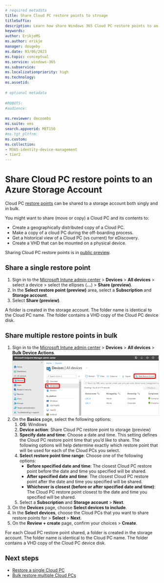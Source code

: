 ```yaml
---
# required metadata
title: Share Cloud PC restore points to stroage
titleSuffix:
description: Learn how share Windows 365 Cloud PC restore points to an Azure Storage Account.
keywords:
author: ErikjeMS 
ms.author: erikje
manager: dougeby
ms.date: 03/06/2023
ms.topic: conceptual
ms.service: windows-365
ms.subservice:
ms.localizationpriority: high
ms.technology:
ms.assetid: 

# optional metadata

#ROBOTS:
#audience:

ms.reviewer: docoombs
ms.suite: ems
search.appverid: MET150
#ms.tgt_pltfrm:
ms.custom: 
ms.collection:
- M365-identity-device-management
- tier2
---
```


# Share Cloud PC restore points to an Azure Storage Account

Cloud PC [restore points](restore-overview.md) can be shared to a storage account both singly and in bulk.

You might want to share (move or copy) a Cloud PC and its contents to:

- Create a geographically distributed copy of a Cloud PC.
- Make a copy of a cloud PC during the off-boarding process.
- Get a historical view of a Cloud PC (vs current) for eDiscovery.
- Create a VHD that can be mounted on a physical device.

Sharing Cloud PC restore points is in [public preview](../public-preview.md).

## Share a single restore point

1. Sign in to the [Microsoft Intune admin center](https://go.microsoft.com/fwlink/?linkid=2109431) > **Devices** > **All devices** > select a device > select the ellipses (**...**) > **Share (preview)**.
2. In the **Select restore point (preview)** area, select a **Subscription** and **Storage account**.
3. Select **Share (preview)**.

A folder is created in the storage account. The folder name is identical to the Cloud PC name. The folder contains a VHD copy of the Cloud PC device disk.

## Share multiple restore points in bulk

1. Sign in to the [Microsoft Intune admin center](https://go.microsoft.com/fwlink/?linkid=2109431) > **Devices** > **All devices** > **Bulk Device Actions**.
![Screenshot of bulk device actions](./media/restore-bulk/bulk-device-actions.png)
2. On the **Basics** page, select the following options:
    1. **OS**: Windows
    2. **Device action**: Share Cloud PC restore point to storage (preview)
    3. **Specify date and time**: Choose a date and time. This setting defines the Cloud PC restore point time that you’d like to share. The following options will help determine exactly which restore point that will be used for each of the Cloud PCs you select.
    4. **Select restore point time range**: Choose one of the following options:
        - **Before specified date and time**: The closest Cloud PC restore point before the date and time you specified will be shared.
        - **After specified date and time**: The closest Cloud PC restore point after the date and time you specified will be shared.
        - **Whichever is closest (before or after specified date and time)**: The Cloud PC restore point closest to the date and time you specified will be shared.
    5. Select a **Subscription** and **Storage account** > **Next**.
3. On the **Devices** page, choose **Select devices to include**.
4. In the **Select devices**, choose the Cloud PCs that you want to share restore points for > **Select** > **Next**.
5. On the **Review + create** page, confirm your choices > **Create**.

For each Cloud PC restore point shared, a folder is created in the storage account. The folder name is identical to the Cloud PC name. The folder contains a VHD copy of the Cloud PC device disk.

<!-- ########################## -->
## Next steps

- [Restore a single Cloud PC](restore-single-cloud-pc.md)
- [Bulk restore multiple Cloud PCs](restore-bulk.md)

